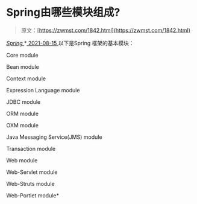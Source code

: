<!--yml
category: 未分类
date: 0001-01-01 00:00:00
--->

# Spring由哪些模块组成?

> 原文：[https://zwmst.com/1842.html](https://zwmst.com/1842.html)

   [ *Spring* ](https://zwmst.com/spring)*[ <time datetime="2021-08-15T16:40:25+08:00"> 2021-08-15 </time> ](https://zwmst.com/1842.html)  以下是Spring 框架的基本模块：

Core module

Bean module

Context module

Expression Language module

JDBC module

ORM module

OXM module

Java Messaging Service(JMS) module

Transaction module

Web module

Web-Servlet module

Web-Struts module

Web-Portlet module*